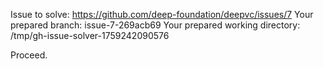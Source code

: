 Issue to solve: https://github.com/deep-foundation/deepvc/issues/7
Your prepared branch: issue-7-269acb69
Your prepared working directory: /tmp/gh-issue-solver-1759242090576

Proceed.